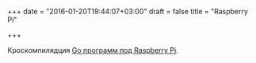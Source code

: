 +++
date = "2016-01-20T19:44:07+03:00"
draft = false
title = "Raspberry Pi"

+++

<p>Кроскомпилядция <a href="https://www.alexruf.net/2016/01/16/cross-compile-with-go-1-5-for-raspberry-pi.html">Go программ под&nbsp;Raspberry Pi</a>.</p>

